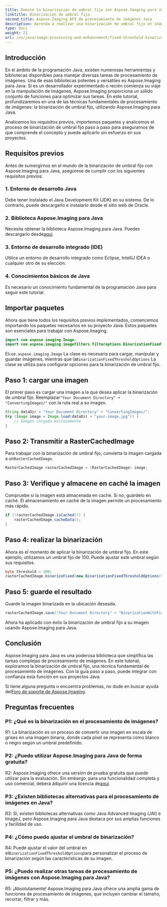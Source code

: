 ```yaml
---
title: Domine la binarización de umbral fijo con Aspose.Imaging para Java
linktitle: Binarización de umbral fijo
second_title: Aspose.Imaging API de procesamiento de imágenes Java
description: Aprenda a realizar una binarización de umbral fijo en imágenes utilizando Aspose.Imaging para Java.
type: docs
weight: 21
url: /es/java/image-processing-and-enhancement/fixed-threshold-binarization/
---
```

## Introducción

En el ámbito de la programación Java, existen numerosas herramientas y bibliotecas disponibles para manejar diversas tareas de procesamiento de imágenes. Una de esas bibliotecas potentes y versátiles es Aspose.Imaging para Java. Si es un desarrollador experimentado o recién comienza su viaje en la manipulación de imágenes, Aspose.Imaging proporciona un sólido conjunto de funciones para optimizar sus tareas. En este tutorial, profundizaremos en una de las técnicas fundamentales de procesamiento de imágenes: la binarización de umbral fijo, utilizando Aspose.Imaging para Java.

Analicemos los requisitos previos, importemos paquetes y analicemos el proceso de binarización de umbral fijo paso a paso para asegurarnos de que comprende el concepto y puede aplicarlo sin esfuerzo en sus proyectos.

## Requisitos previos

Antes de sumergirnos en el mundo de la binarización de umbral fijo con Aspose.Imaging para Java, asegúrese de cumplir con los siguientes requisitos previos:

### 1. Entorno de desarrollo Java

Debe tener instalado el Java Development Kit (JDK) en su sistema. De lo contrario, puede descargarlo e instalarlo desde el sitio web de Oracle.

### 2. Biblioteca Aspose.Imaging para Java

 Necesita obtener la biblioteca Aspose.Imaging para Java. Puedes descargarlo desde[aquí](https://releases.aspose.com/imaging/java/).

### 3. Entorno de desarrollo integrado (IDE)

Utilice un entorno de desarrollo integrado como Eclipse, IntelliJ IDEA o cualquier otro de su elección.

### 4. Conocimientos básicos de Java

Es necesario un conocimiento fundamental de la programación Java para seguir este tutorial.

## Importar paquetes

Ahora que tiene todos los requisitos previos implementados, comencemos importando los paquetes necesarios en su proyecto Java. Estos paquetes son esenciales para trabajar con Aspose.Imaging.

```java
import com.aspose.imaging.Image;
import com.aspose.imaging.imagefilters.filteroptions.BinarizationFixedThresholdOptions;
```

 El`com.aspose.imaging.Image` La clase es necesaria para cargar, manipular y guardar imágenes, mientras que la`BinarizationFixedThresholdOptions` La clase se utiliza para configurar opciones para la binarización de umbral fijo.

## Paso 1: cargar una imagen

 El primer paso es cargar una imagen a la que desea aplicar la binarización de umbral fijo. Reemplazar`"Your Document Directory" + "ConvertingImages/"` con la ruta real a su imagen.

```java
String dataDir = "Your Document Directory" + "ConvertingImages/";
try (Image image = Image.load(dataDir + "your-image.jpg")) {
    // Imagen cargada exitosamente
}
```

## Paso 2: Transmitir a RasterCachedImage

 Para trabajar con la binarización de umbral fijo, convierta la imagen cargada a un`RasterCachedImage`.

```java
RasterCachedImage rasterCachedImage = (RasterCachedImage) image;
```

## Paso 3: Verifique y almacene en caché la imagen

Compruebe si la imagen está almacenada en caché. Si no, guárdelo en caché. El almacenamiento en caché de la imagen permite un procesamiento más rápido.

```java
if (!rasterCachedImage.isCached()) {
    rasterCachedImage.cacheData();
}
```

## Paso 4: realizar la binarización

Ahora es el momento de aplicar la binarización de umbral fijo. En este ejemplo, utilizamos un umbral fijo de 100. Puede ajustar este umbral según sus requisitos.

```java
byte threshold = 100;
rasterCachedImage.binarizeFixed(new BinarizationFixedThresholdOptions(threshold));
```

## Paso 5: guarde el resultado

Guarde la imagen binarizada en la ubicación deseada.

```java
rasterCachedImage.save("Your Document Directory" + "BinarizationWithFixedThreshold_out.jpg");
```

Ahora ha aplicado con éxito la binarización de umbral fijo a su imagen usando Aspose.Imaging para Java.

## Conclusión

Aspose.Imaging para Java es una poderosa biblioteca que simplifica las tareas complejas de procesamiento de imágenes. En este tutorial, exploramos la binarización de umbral fijo, una técnica fundamental de procesamiento de imágenes. Con la guía paso a paso, puede integrar con confianza esta función en sus proyectos Java.

Si tiene alguna pregunta o encuentra problemas, no dude en buscar ayuda del[Foro de soporte de Aspose.Imaging](https://forum.aspose.com/).

## Preguntas frecuentes

### P1: ¿Qué es la binarización en el procesamiento de imágenes?

R1: La binarización es un proceso de convertir una imagen en escala de grises en una imagen binaria, donde cada píxel se representa como blanco o negro según un umbral predefinido.

### P2: ¿Puedo utilizar Aspose.Imaging para Java de forma gratuita?

 R2: Aspose.Imaging ofrece una versión de prueba gratuita que puede utilizar para la evaluación. Sin embargo, para una funcionalidad completa y uso comercial, deberá adquirir una licencia de[aquí](https://purchase.aspose.com/buy).

### P3: ¿Existen bibliotecas alternativas para el procesamiento de imágenes en Java?

R3: Sí, existen bibliotecas alternativas como Java Advanced Imaging (JAI) e ImageJ, pero Aspose.Imaging para Java destaca por sus amplias funciones y facilidad de uso.

### P4: ¿Cómo puedo ajustar el umbral de binarización?

 R4: Puede ajustar el valor del umbral en el`BinarizationFixedThresholdOptions`para personalizar el proceso de binarización según las características de su imagen.

### P5: ¿Puedo realizar otras tareas de procesamiento de imágenes con Aspose.Imaging para Java?

R5: ¡Absolutamente! Aspose.Imaging para Java ofrece una amplia gama de funciones de procesamiento de imágenes, que incluyen cambiar el tamaño, recortar, filtrar y más.